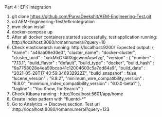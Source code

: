 Part 4 : EFK integration
1) git clone https://github.com/PurvaDeekshit/AEM-Engineering-Test.git
2) cd AEM-Engineering-Test/efk-integration
3) mvn clean install
4) docker-compose up
5) After all docker containers started successfully, test application running: http://localhost:8080/romannumeral?query=10
6) Check elasticsearch running:  http://localhost:9200/
    Expected output:
   {
  "name" : "a46aa09e30e3",
  "cluster_name" : "docker-cluster",
  "cluster_uuid" : "xnkMxG74RXqjcwnnAowfzg",
  "version" : {
    "number" : "7.13.1",
    "build_flavor" : "default",
    "build_type" : "docker",
    "build_hash" : "9a7758028e4ea59bcab41c12004603c5a7dd84a9",
    "build_date" : "2021-05-28T17:40:59.346932922Z",
    "build_snapshot" : false,
    "lucene_version" : "8.8.2",
    "minimum_wire_compatibility_version" : "6.8.0",
    "minimum_index_compatibility_version" : "6.0.0-beta1"
  },
  "tagline" : "You Know, for Search"
}
7) Check Kibana running : http://localhost:5601/app/home
8) Create index pattern with “fluentd-*”
9) Go to Analytics -> Discover section.
Test url :http://localhost:8080/romannumeral?query=123
